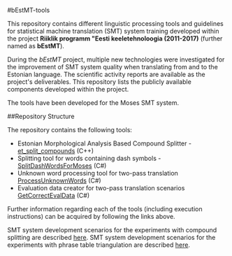 #bEstMT-tools

This repository contains different linguistic processing tools and guidelines for statistical machine translation (SMT) system training developed within the project **Riiklik programm "Eesti keeletehnoloogia (2011-2017)** (further named as **bEstMT**).

During the *bEstMT* project, multiple new technologies were investigated for the improvement of SMT system quality when translating from and to the Estonian language. The scientific activity reports are available as the project's deliverables. This repository lists the publicly available components developed within the project.

The tools have been developed for the Moses SMT system.

##Repository Structure

The repository contains the following tools:

- Estonian Morphological Analysis Based Compound Splitter - [et_split_compounds](CompoundSplitter) (C++)
- Splitting tool for words containing dash symbols - [SplitDashWordsForMoses](CompoundWordProcessingTools) (C#)
- Unknown word processing tool for two-pass translation [ProcessUnknownWords](CompoundWordProcessingTools) (C#)
- Evaluation data creator for two-pass translation scenarios [GetCorrectEvalData](CompoundWordProcessingTools) (C#)

Further information regarding each of the tools (including execution instructions) can be acquired by following the links above.

SMT system development scenarios for the experiments with compound splitting are described [here](CompoundSplittingScenarios.md).
SMT system development scenarios for the experiments with phrase table triangulation are described [here](PhraseTableTriangulationScenarios.md).